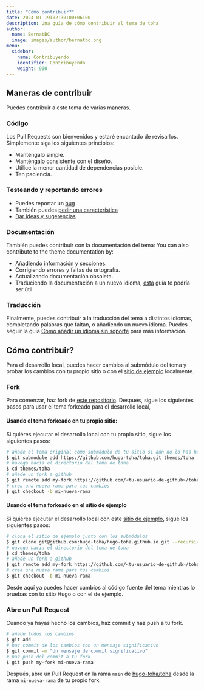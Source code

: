 ```yaml
---
title: "Cómo contribuir?"
date: 2024-01-19T02:30:00+06:00
description: Una guía de cómo contribuir al tema de toha
author:
  name: BernatBC
  image: images/author/bernatbc.png
menu:
  sidebar:
    name: Contribuyendo
    identifier: Contribuyendo
    weight: 900
---
```


## Maneras de contribuir

Puedes contribuir a este tema de varias maneras.

### Código

Los Pull Requests son bienvenidos y estaré encantado de revisarlos. Simplemente siga los siguientes principios:

- Manténgalo simple.
- Manténgalo consistente con el diseño.
- Utilice la menor cantidad de dependencias posible.
- Ten paciencia.

### Testeando y reportando errores

- Puedes reportar un [bug](https://github.com/hugo-toha/toha/issues/new?template=bug.md)
- También puedes [pedir una característica](https://github.com/hugo-toha/toha/issues/new?template=feature_request.md)
- [Dar ideas y sugerencias](https://github.com/hugo-toha/toha/issues/new?template=question.md)

### Documentación

También puedes contribuir con la documentación del tema:
You can also contribute to the theme documentation by:
- Añadiendo información y secciones.
- Corrigiendo errores y faltas de ortografía.
- Actualizando documentación obsoleta.
- Traduciendo la documentación a un nuevo idioma, [esta](/es/posts/translation/content/) guía te podría ser útil.

### Traducción

Finalmente, puedes contribuir a la traducción del tema a distintos idiomas, completando palabras que faltan, o añadiendo un nuevo idioma. Puedes seguir la guía [Cómo añadir un idioma sin soporte](/es/posts/translation/new-language/) para más información.

## Cómo contribuir?

Para el desarrollo local, puedes hacer cambios al submódulo del tema y probar los cambios con tu propio sitio o con el [sitio de ejemplo](https://github.com/hugo-toha/hugo-toha.github.io) localmente.

### Fork

Para comenzar, haz fork de [este repositorio](https://github.com/hugo-toha/toha). Después, sigue los siguientes pasos para usar el tema forkeado para el desarrollo local,

#### Usando el tema forkeado en tu propio sitio:

Si quiéres ejecutar el desarrollo local con tu propio sitio, sigue los siguientes pasos:

```bash
# añade el tema original como submódulo de tu sitio si aún no lo has hecho
$ git submodule add https://github.com/hugo-toha/toha.git themes/toha
# navega hacia el directorio del tema de toha
$ cd themes/toha
# añade un fork a github
$ git remote add my-fork https://github.com/<tu-usuario-de-github>/toha
# crea una nueva rama para tus cambios
$ git checkout -b mi-nueva-rama
```

#### Usando el tema forkeado en el sitio de ejemplo

Si quiéres ejecutar el desarrollo local con este [sitio de ejemplo](https://github.com/hugo-toha/hugo-toha.github.io), sigue los siguientes pasos:

```bash
# clona el sitio de ejemplo junto con los submódulos
$ git clone git@github.com:hugo-toha/hugo-toha.github.io.git --recursive
# navega hacia el directorio del tema de toha
$ cd themes/toha
# añade un fork a github
$ git remote add my-fork https://github.com/<tu-usuario-de-github>/toha
# crea una nueva rama para tus cambios
$ git checkout -b mi-nueva-rama
```

Desde aquí ya puedes hacer cambios al código fuente del tema mientras lo pruebas con to sitio Hugo o con el de ejemplo.

### Abre un Pull Request

Cuando ya hayas hecho los cambios, haz commit y haz push a tu fork.

```bash
# añade todos los cambios
$ git add .
# haz commit de los cambios con un mensaje significativo
$ git commit -m "Un mensaje de commit significativo"
# haz push del commit a tu fork
$ git push my-fork mi-nueva-rama
```

Después, abre un Pull Request en la rama `main` de [hugo-toha/toha](https://github.com/hugo-toha/toha) desde la rama `mi-nueva-rama` de tu propio fork.